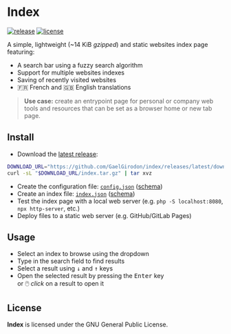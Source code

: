 # Index

[![release](https://img.shields.io/github/v/release/GaelGirodon/index?style=flat-square)](https://github.com/GaelGirodon/index/releases/latest)
[![license](https://img.shields.io/github/license/GaelGirodon/index?color=blue&style=flat-square)](./LICENSE)

A simple, lightweight (~14 KiB _gzipped_) and static websites index page
featuring:

- A search bar using a fuzzy search algorithm
- Support for multiple websites indexes
- Saving of recently visited websites
- 🇫🇷 French and 🇬🇧 English translations

> **Use case:** create an entrypoint page for personal or company web tools
> and resources that can be set as a browser home or new tab page.

## Install

- Download the [latest release](https://github.com/GaelGirodon/index/releases/latest):

```bash
DOWNLOAD_URL="https://github.com/GaelGirodon/index/releases/latest/download"
curl -sL "$DOWNLOAD_URL/index.tar.gz" | tar xvz
```

- Create the configuration file: [`config.json`](./example/config.json)
  ([schema](./src/schemas/config.schema.json))
- Create an index file: [`index.json`](./example/index.json)
  ([schema](./src/schemas/index.schema.json))
- Test the index page with a local web server (e.g. `php -S localhost:8080`,
  `npx http-server`, etc.)
- Deploy files to a static web server (e.g. GitHub/GitLab Pages)

## Usage

- Select an index to browse using the dropdown
- Type in the search field to find results
- Select a result using <kbd>↓</kbd> and <kbd>↑</kbd> keys
- Open the selected result by pressing the <kbd>Enter</kbd> key<br>
  or 🖱️ _click_ on a result to open it

## License

**Index** is licensed under the GNU General Public License.
